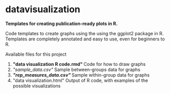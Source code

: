 # datavisualization

<b> Templates for creating publication-ready plots in R. </b>

Code templates to create graphs using the using the ggplot2 package in R.
Templates are completely annotated and easy to use, even for beginners to R. 

Available files for this project
1. <b> "data visualization R code.rmd" </b> Code for how to draw graphs
2. <i> "sample_data.csv" </i> Sample between-groups data for graphs
3. <b> <i> "rep_measures_data.csv" </b> </i> Sample within-group data for graphs
4. "data visualization.html" Output of R code, with examples of the possible visualizations
